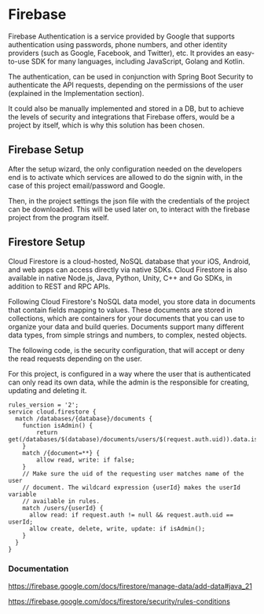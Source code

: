 # Firebase

Firebase Authentication is a service provided by Google that supports authentication using passwords, phone numbers, and
other identity providers (such as Google, Facebook, and Twitter), etc. It provides an easy-to-use SDK for many
languages, including JavaScript, Golang and Kotlin.

The authentication, can be used in conjunction with Spring Boot Security to authenticate the API requests, depending on
the permissions of the user (explained in the Implementation section).

It could also be manually implemented and stored in a DB, but to achieve the levels of security and integrations that
Firebase offers, would be a project by itself, which is why this solution has been chosen.

## Firebase Setup

After the setup wizard, the only configuration needed on the developers end is to activate which services are allowed to
do the signin with, in the case of this project email/password and Google.

Then, in the project settings the json file with the credentials of the project can be downloaded. This will be used
later on, to interact with the firebase project from the program itself.

## Firestore Setup

Cloud Firestore is a cloud-hosted, NoSQL database that your iOS, Android, and web apps can access directly via native
SDKs. Cloud Firestore is also available in native Node.js, Java, Python, Unity, C++ and Go SDKs, in addition to REST and
RPC APIs.

Following Cloud Firestore's NoSQL data model, you store data in documents that contain fields mapping to values. These
documents are stored in collections, which are containers for your documents that you can use to organize your data and
build queries. Documents support many different data types, from simple strings and numbers, to complex, nested objects.

The following code, is the security configuration, that will accept or deny the read requests depending on the user.

For this project, is configured in a way where the user that is authenticated can only read its own data, while the
admin is the responsible for creating, updating and deleting it.

```
rules_version = '2';
service cloud.firestore {
  match /databases/{database}/documents {
    function isAdmin() {
    	return get(/databases/$(database)/documents/users/$(request.auth.uid)).data.isAdmin;
    }
    match /{document=**} {
    	allow read, write: if false;
    }
    // Make sure the uid of the requesting user matches name of the user
    // document. The wildcard expression {userId} makes the userId variable
    // available in rules.
    match /users/{userId} {
      allow read: if request.auth != null && request.auth.uid == userId;
      allow create, delete, write, update: if isAdmin();
    }
  }
}
```

### Documentation

https://firebase.google.com/docs/firestore/manage-data/add-data#java_21

https://firebase.google.com/docs/firestore/security/rules-conditions